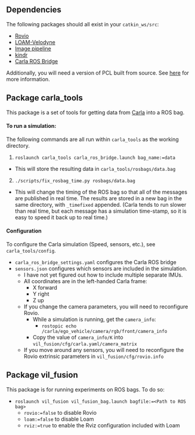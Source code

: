 
## Dependencies

The following packages should all exist in your `catkin_ws/src`:

 - [Rovio](https://github.com/ethz-asl/rovio)
 - [LOAM-Velodyne](https://github.com/laboshinl/loam_velodyne)
 - [Image pipeline](https://github.com/ros-perception/image_pipeline)
 - [kindr](https://github.com/ANYbotics/kindr)
 - [Carla ROS Bridge](https://github.com/carla-simulator/ros-bridge)

Additionally, you will need a version of PCL built from source. 
See [here](https://github.com/laboshinl/loam_velodyne/issues/71) for more information.

## Package carla_tools

This package is a set of tools for getting data from [Carla](https://carla.readthedocs.io/en/latest/) into
a ROS bag.

#### To run a simulation:

The following commands are all run within `carla_tools` as the working directory.

 1. `roslaunch carla_tools carla_ros_bridge.launch bag_name:=data`
   - This will store the resulting data in `carla_tools/rosbags/data.bag`
 2. `./scripts/fix_rosbag_time.py rosbags/data.bag`
   - This will change the timing of the ROS bag so that all of the messages are published in real time. The results
     are stored in a new bag in the same directory, with `_timefixed` appended. (Carla tends
     to run slower than real time, but each message has a simulation time-stamp, so it is easy to speed it back
     up to real time.)
 
#### Configuration

To configure the Carla simulation (Speed, sensors, etc.), see `carla_tools/config`.

 - `carla_ros_bridge_settings.yaml` configures the Carla ROS bridge
 - `sensors.json` configures which sensors are included in the simulation. 
   - I have not yet figured out how to include multiple separate IMUs.
   - All coordinates are in the left-handed Carla frame:
     - X forward
     - Y right
     - Z up
   - If you change the camera parameters, you will need to reconfigure Rovio.
     - While a simulation is running, get the `camera_info`:
       - `rostopic echo /carla/ego_vehicle/camera/rgb/front/camera_info`
     - Copy the value of `camera_info/K` into `vil_fusion/cfg/carla.yaml/camera_matrix`
   - If you move around any sensors, you will need to reconfigure the Rovio extrinsic parameters
     in `vil_fusion/cfg/rovio.info`

## Package vil_fusion

This package is for running experiments on ROS bags. To do so:

 - `roslaunch vil_fusion vil_fusion_bag.launch bagfile:=<Path to ROS bag>`
   - `rovio:=false` to disable Rovio
   - `loam:=false` to disable Loam
   - `rviz:=true` to enable the Rviz configuration included with Loam